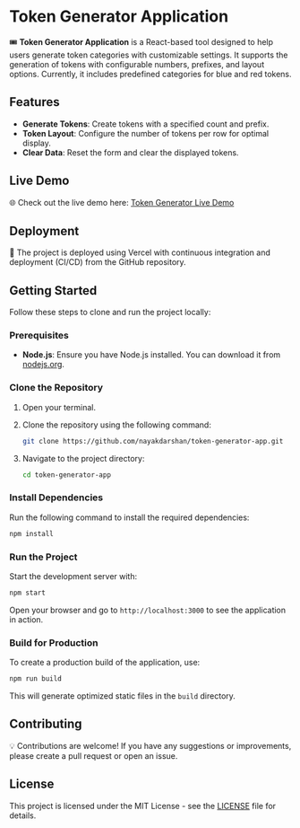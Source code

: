 # Token Generator Application

🎟️ **Token Generator Application** is a React-based tool designed to help users generate token categories with customizable settings. It supports the generation of tokens with configurable numbers, prefixes, and layout options. Currently, it includes predefined categories for blue and red tokens.

## Features

- **Generate Tokens**: Create tokens with a specified count and prefix.
- **Token Layout**: Configure the number of tokens per row for optimal display.
- **Clear Data**: Reset the form and clear the displayed tokens.

## Live Demo

🌐 Check out the live demo here: [Token Generator Live Demo](https://tokengen-darshan.vercel.app/)

## Deployment

🚀 The project is deployed using Vercel with continuous integration and deployment (CI/CD) from the GitHub repository.

## Getting Started

Follow these steps to clone and run the project locally:

### Prerequisites

- **Node.js**: Ensure you have Node.js installed. You can download it from [nodejs.org](https://nodejs.org/).

### Clone the Repository

1. Open your terminal.
2. Clone the repository using the following command:

   ```bash
   git clone https://github.com/nayakdarshan/token-generator-app.git
   ```

3. Navigate to the project directory:

   ```bash
   cd token-generator-app
   ```

### Install Dependencies

Run the following command to install the required dependencies:

```bash
npm install
```

### Run the Project

Start the development server with:

```bash
npm start
```

Open your browser and go to `http://localhost:3000` to see the application in action.

### Build for Production

To create a production build of the application, use:

```bash
npm run build
```

This will generate optimized static files in the `build` directory.

## Contributing

💡 Contributions are welcome! If you have any suggestions or improvements, please create a pull request or open an issue.

## License

This project is licensed under the MIT License - see the [LICENSE](LICENSE) file for details.
